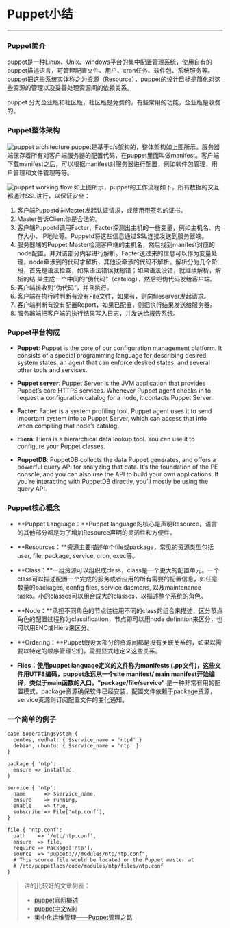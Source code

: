 # Puppet小结

---

### Puppet简介
puppet是一种Linux、Unix、windows平台的集中配置管理系统，使用自有的puppet描述语言，可管理配置文件、用户、cron任务、软件包、系统服务等。puppet把这些系统实体称之为资源（Resource），puppet的设计目标是简化对这些资源的管理以及妥善处理资源间的依赖关系。

puppet 分为企业版和社区版，社区版是免费的，有些常用的功能，企业版是收费的。

### Puppet整体架构

![puppet architecture](http://rnd-isourceb.huawei.com/images/SZ/20170801/5770447c-74f4-4a4f-99a1-e5facbbe6d32/puppet_architecture.png)
puppet是基于c/s架构的，整体架构如上图所示。服务器端保存着所有对客户端服务器的配置代码，在puppet里面叫做manifest。客户端下载manifest之后，可以根据manifest对服务器进行配置，例如软件包管理，用户管理和文件管理等等。

![puppet working flow](http://rnd-isourceb.huawei.com/images/SZ/20170801/a67fba63-ee46-4705-b46a-35f9ff46e18c/puppet_flow.jpg)
如上图所示，puppet的工作流程如下，所有数据的交互都通过SSL进行，以保证安全：

1. 客户端Puppetd向Master发起认证请求，或使用带签名的证书。
2. Master告诉Client你是合法的。
3. 客户端Puppetd调用Facter，Facter探测出主机的一些变量，例如主机名、内存大小、IP地址等。Puppetd将这些信息通过SSL连接发送到服务器端。
4. 服务器端的Puppet Master检测客户端的主机名，然后找到manifest对应的node配置，并对该部分内容进行解析。Facter送过来的信息可以作为变量处理，node牵涉到的代码才解析，其他没牵涉的代码不解析。解析分为几个阶段，首先是语法检查，如果语法错误就报错；如果语法没错，就继续解析，解析的结 果生成一个中间的“伪代码”（catelog），然后把伪代码发给客户端。
5. 客户端接收到“伪代码”，并且执行。
6. 客户端在执行时判断有没有File文件，如果有，则向fileserver发起请求。
7. 客户端判断有没有配置Report，如果已配置，则把执行结果发送给服务器。
8. 服务器端把客户端的执行结果写入日志，并发送给报告系统。

### Puppet平台构成

* **Puppet**: Puppet is the core of our configuration management platform. It consists of a special programming language for describing desired system states, an agent that can enforce desired states, and several other tools and services.

* **Puppet server**: Puppet Server is the JVM application that provides Puppet’s core HTTPS services. Whenever Puppet agent checks in to request a configuration catalog for a node, it contacts Puppet Server.

* **Facter**: Facter is a system profiling tool. Puppet agent uses it to send important system info to Puppet Server, which can access that info when compiling that node’s catalog.

* **Hiera**: Hiera is a hierarchical data lookup tool. You can use it to configure your Puppet classes.

* **PuppetDB**: PuppetDB collects the data Puppet generates, and offers a powerful query API for analyzing that data. It’s the foundation of the PE console, and you can also use the API to build your own applications. If you’re interacting with PuppetDB directly, you’ll mostly be using the query API.

### Puppet核心概念

* **Puppet Language：**Puppet language的核心是声明Resource，语言的其他部分都是为了增加Resource声明的灵活性和方便性。

 * **Resources：**资源主要描述单个file或package，常见的资源类型包括user, file, package, service, cron, exec等。

 * **Class：**一组资源可以组织成class，class是一个更大的配置单元。一个class可以描述配置一个完成的服务或者应用的所有需要的配置信息，如任意数量的packages, config files, service daemons, 以及maintenance tasks。小的classes可以组合成大的classes，以描述整个系统的角色。

 * **Node：**承担不同角色的节点往往用不同的class的组合来描述，区分节点角色的配置过程称为classification，节点即可以用node definition来区分，也可以用ENC或Hiera来区分。

* **Ordering：**Puppet假设大部分的资源间都是没有关联关系的，如果以需要以特定的顺序管理它们，需要显式地定义这些关系。

* **Files：**使用puppet language定义的文件称为manifests (.pp文件)，这些文件用UTF8编码，puppet永远从一个site manifest/ main manifest开始编译，类似于main函数的入口。**"package/file/service"** 是一种非常有用的配置模式，package资源确保软件已经安装，配置文件依赖于package资源，service资源则订阅配置文件的变化通知。

### 一个简单的例子

```
case $operatingsystem {
  centos, redhat: { $service_name = 'ntpd' }
  debian, ubuntu: { $service_name = 'ntp' }
}

package { 'ntp':
  ensure => installed,
}

service { 'ntp':
  name      => $service_name,
  ensure    => running,
  enable    => true,
  subscribe => File['ntp.conf'],
}

file { 'ntp.conf':
  path    => '/etc/ntp.conf',
  ensure  => file,
  require => Package['ntp'],
  source  => "puppet:///modules/ntp/ntp.conf",
  # This source file would be located on the Puppet master at
  # /etc/puppetlabs/code/modules/ntp/files/ntp.conf
}

```
> 讲的比较好的文章列表：
> * [puppet官网概述](https://docs.puppet.com/pe/latest/puppet_overview.html)
> * [puppet中文wiki](http://puppet.wikidot.com/intro)
> * [集中化运维管理——Puppet管理之路](http://blog.csdn.net/wenhuiqiao/article/details/7998715)